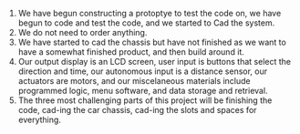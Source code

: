 1. We have begun constructing a protoptye to test the code on, we have begun to code and test the code, and we started to Cad the system.
2. We do not need to order anything.
3. We have started to cad the chassis but have not finished as we want to have a somewhat finished product, and then build around it.
4. Our output display is an LCD screen, user input is buttons that select the direction and time, our autonomous input is a distance sensor, our actuators are motors, and our miscelaneous materials include programmed logic, menu software, and data storage and retrieval.
5. The three most challenging parts of this project will be finishing the code, cad-ing the car chassis, cad-ing the slots and spaces for everything.
